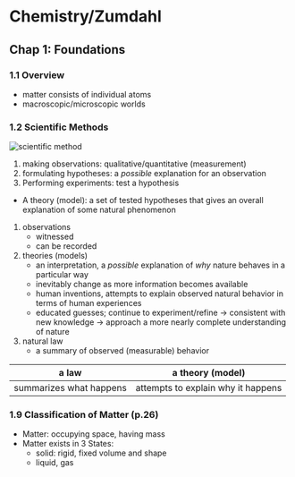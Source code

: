 # Chemistry/Zumdahl

## Chap 1: Foundations

### 1.1 Overview

* matter consists of individual atoms
* macroscopic/microscopic worlds
  
### 1.2 Scientific Methods

![scientific method](https://i.imgur.com/uzxJett.png)

1. making observations: qualitative/quantitative (measurement)
2. formulating hypotheses: a *possible* explanation for an observation
3. Performing experiments: test a hypothesis

* A theory (model): a set of tested hypotheses that gives an overall explanation of some natural phenomenon

1. observations
    * witnessed
    * can be recorded
2. theories (models)
    * an interpretation,
a *possible* explanation of *why* nature behaves in a particular way
    * inevitably change as more information becomes available
    * human inventions,
    attempts to explain observed natural behavior in terms of human experiences
    * educated guesses;
    continue to experiment/refine → consistent with new knowledge → approach a more nearly complete understanding of nature
3. natural law
    * a summary of observed (measurable) behavior

| a law                   | a theory (model)                   |
| ----------------------- | ---------------------------------- |
| summarizes what happens | attempts to explain why it happens |

### 1.9 Classification of Matter (p.26)

* Matter: occupying space, having mass
* Matter exists in 3 States:
  * solid: rigid, fixed volume and shape
  * liquid, gas
